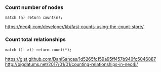 ### Count number of nodes

```
match (n) return count(n);
```

https://neo4j.com/developer/kb/fast-counts-using-the-count-store/


### Count total relationships

```
match ()-->() return count(*);
```

https://gist.github.com/DaniSancas/1d5265fc159a95ff457b940fc5046887
http://bigdatums.net/2017/01/01/counting-relationships-in-neo4j/